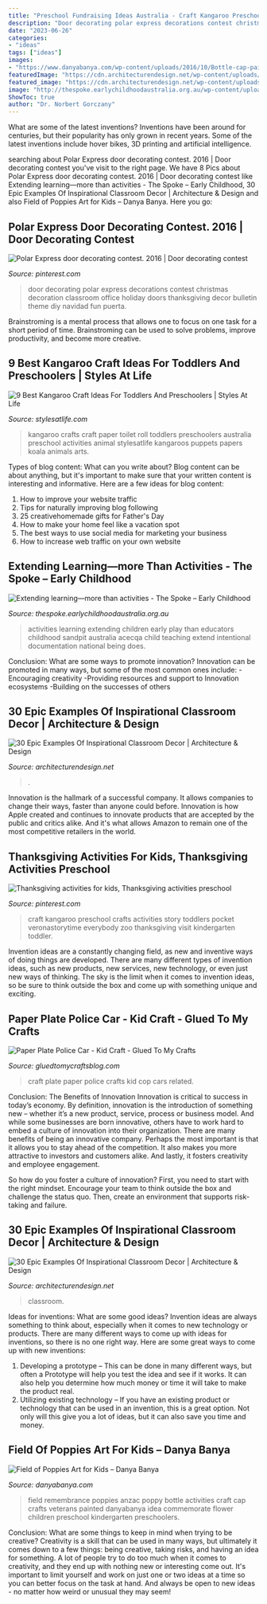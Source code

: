 ```yaml
---
title: "Preschool Fundraising Ideas Australia - Craft Kangaroo Preschool Crafts Activities Story Toddlers Pocket Veronastorytime Everybody Zoo Thanksgiving Visit Kindergarten Toddler"
description: "Door decorating polar express decorations contest christmas decoration classroom office holiday doors thanksgiving decor bulletin theme diy navidad fun puerta"
date: "2023-06-26"
categories:
- "ideas"
tags: ["ideas"]
images:
- "https://www.danyabanya.com/wp-content/uploads/2016/10/Bottle-cap-painted-field-of-poppies-art-idea-for-Anzac-Day-or-Rememberence-Day.jpg"
featuredImage: "https://cdn.architecturendesign.net/wp-content/uploads/2015/05/AD-Epic-Examples-Of-Inspirational-Classroom-Decor-22.jpg"
featured_image: "https://cdn.architecturendesign.net/wp-content/uploads/2015/05/AD-Epic-Examples-Of-Inspirational-Classroom-Decor-22.jpg"
image: "http://thespoke.earlychildhoodaustralia.org.au/wp-content/uploads/2015/02/sandpit-facebook.png"
ShowToc: true
author: "Dr. Norbert Gorczany"
---
```



What are some of the latest inventions?
Inventions have been around for centuries, but their popularity has only grown in recent years. Some of the latest inventions include hover bikes, 3D printing and artificial intelligence.

	

		
searching about Polar Express door decorating contest. 2016 | Door decorating contest you've visit to the right page. We have 8 Pics about Polar Express door decorating contest. 2016 | Door decorating contest like Extending learning—more than activities - The Spoke – Early Childhood, 30 Epic Examples Of Inspirational Classroom Decor | Architecture &amp; Design and also Field of Poppies Art for Kids – Danya Banya. Here you go:
		
    
## Polar Express Door Decorating Contest. 2016 | Door Decorating Contest

<img loading=lazy src="https://i.pinimg.com/originals/1c/95/d6/1c95d698e41a26c7ed77ffbe772dbb40.jpg" onerror="this.onerror=null;this.src='https://tse2.mm.bing.net/th?id=OIP.OSjOkmYmNRG116S0iIGlZgHaNK&amp;pid=15.1';" alt="Polar Express door decorating contest. 2016 | Door decorating contest">

_Source: pinterest.com_

>door decorating polar express decorations contest christmas decoration classroom office holiday doors thanksgiving decor bulletin theme diy navidad fun puerta. 

	

Brainstroming is a mental process that allows one to focus on one task for a short period of time. Brainstroming can be used to solve problems, improve productivity, and become more creative.

    
## 9 Best Kangaroo Craft Ideas For Toddlers And Preschoolers | Styles At Life

<img loading=lazy src="https://www.creatingreallyawesomefunthings.com/wp-content/uploads/2015/09/kangaroo.jpg" onerror="this.onerror=null;this.src='https://tse4.mm.bing.net/th?id=OIP.mX4uwV0pPIUiFlFrRFo1wgHaJ3&amp;pid=15.1';" alt="9 Best Kangaroo Craft Ideas For Toddlers And Preschoolers | Styles At Life">

_Source: stylesatlife.com_

>kangaroo crafts craft paper toilet roll toddlers preschoolers australia preschool activities animal stylesatlife kangaroos puppets papers koala animals arts. 

	

Types of blog content: What can you write about?
Blog content can be about anything, but it's important to make sure that your written content is interesting and informative. Here are a few ideas for blog content:
1. How to improve your website traffic 
2. Tips for naturally improving blog following 
3. 25 creativehomemade gifts for Father's Day 
4. How to make your home feel like a vacation spot 
5. The best ways to use social media for marketing your business 
6. How to increase web traffic on your own website 

    
## Extending Learning—more Than Activities - The Spoke – Early Childhood

<img loading=lazy src="http://thespoke.earlychildhoodaustralia.org.au/wp-content/uploads/2015/02/sandpit-facebook.png" onerror="this.onerror=null;this.src='https://tse1.mm.bing.net/th?id=OIP._DznQJtu-jAW2soUIM5pdAHaD4&amp;pid=15.1';" alt="Extending learning—more than activities - The Spoke – Early Childhood">

_Source: thespoke.earlychildhoodaustralia.org.au_

>activities learning extending children early play than educators childhood sandpit australia acecqa child teaching extend intentional documentation national being does. 

	

Conclusion: What are some ways to promote innovation?
Innovation can be promoted in many ways, but some of the most common ones include: 
-Encouraging creativity 
-Providing resources and support to Innovation ecosystems 
-Building on the successes of others

    
## 30 Epic Examples Of Inspirational Classroom Decor | Architecture &amp; Design

<img loading=lazy src="https://cdn.architecturendesign.net/wp-content/uploads/2015/05/AD-Epic-Examples-Of-Inspirational-Classroom-Decor-22.jpg" onerror="this.onerror=null;this.src='https://tse1.mm.bing.net/th?id=OIP.Yk1hdqWGCG_HsdSa4FdklAHaE8&amp;pid=15.1';" alt="30 Epic Examples Of Inspirational Classroom Decor | Architecture &amp; Design">

_Source: architecturendesign.net_

>. 

	

Innovation is the hallmark of a successful company. It allows companies to change their ways, faster than anyone could before. Innovation is how Apple created and continues to innovate products that are accepted by the public and critics alike. And it's what allows Amazon to remain one of the most competitive retailers in the world.

    
## Thanksgiving Activities For Kids, Thanksgiving Activities Preschool

<img loading=lazy src="https://i.pinimg.com/736x/08/09/a5/0809a59c6bc41f64fc54e2122514a985--kangaroo-craft-kangaroos.jpg" onerror="this.onerror=null;this.src='https://tse3.mm.bing.net/th?id=OIP.c5EMO66zBQnfYeAGACQqgAHaJ3&amp;pid=15.1';" alt="Thanksgiving activities for kids, Thanksgiving activities preschool">

_Source: pinterest.com_

>craft kangaroo preschool crafts activities story toddlers pocket veronastorytime everybody zoo thanksgiving visit kindergarten toddler. 

	

Invention ideas are a constantly changing field, as new and inventive ways of doing things are developed. There are many different types of invention ideas, such as new products, new services, new technology, or even just new ways of thinking. The sky is the limit when it comes to invention ideas, so be sure to think outside the box and come up with something unique and exciting.

    
## Paper Plate Police Car - Kid Craft - Glued To My Crafts

<img loading=lazy src="https://i0.wp.com/www.gluedtomycraftsblog.com/wp-content/uploads/2015/05/cop-car-kid-craft.jpg" onerror="this.onerror=null;this.src='https://tse1.mm.bing.net/th?id=OIP.tPd0hMj1WAv2hCG5N_0QngHaLH&amp;pid=15.1';" alt="Paper Plate Police Car - Kid Craft - Glued To My Crafts">

_Source: gluedtomycraftsblog.com_

>craft plate paper police crafts kid cop cars related. 

	

Conclusion: The Benefits of Innovation
Innovation is critical to success in today’s economy. By definition, innovation is the introduction of something new – whether it’s a new product, service, process or business model. And while some businesses are born innovative, others have to work hard to embed a culture of innovation into their organization.
There are many benefits of being an innovative company. Perhaps the most important is that it allows you to stay ahead of the competition. It also makes you more attractive to investors and customers alike. And lastly, it fosters creativity and employee engagement.

So how do you foster a culture of innovation? First, you need to start with the right mindset. Encourage your team to think outside the box and challenge the status quo. Then, create an environment that supports risk-taking and failure.

    
## 30 Epic Examples Of Inspirational Classroom Decor | Architecture &amp; Design

<img loading=lazy src="https://cdn.architecturendesign.net/wp-content/uploads/2015/05/AD-Epic-Examples-Of-Inspirational-Classroom-Decor-16.jpg" onerror="this.onerror=null;this.src='https://tse2.mm.bing.net/th?id=OIP.9fIy9doRyQVUy30AYGkitwHaFj&amp;pid=15.1';" alt="30 Epic Examples Of Inspirational Classroom Decor | Architecture &amp; Design">

_Source: architecturendesign.net_

>classroom. 

	

Ideas for inventions: What are some good ideas?
Invention ideas are always something to think about, especially when it comes to new technology or products. There are many different ways to come up with ideas for inventions, so there is no one right way. Here are some great ways to come up with new inventions: 
1. Developing a prototype – This can be done in many different ways, but often a Prototype will help you test the idea and see if it works. It can also help you determine how much money or time it will take to make the product real. 
2. Utilizing existing technology – If you have an existing product or technology that can be used in an invention, this is a great option. Not only will this give you a lot of ideas, but it can also save you time and money. 

    
## Field Of Poppies Art For Kids – Danya Banya

<img loading=lazy src="https://www.danyabanya.com/wp-content/uploads/2016/10/Bottle-cap-painted-field-of-poppies-art-idea-for-Anzac-Day-or-Rememberence-Day.jpg" onerror="this.onerror=null;this.src='https://tse4.mm.bing.net/th?id=OIP.wGvoK72ZDJ8GkDsa-ssQtQHaMg&amp;pid=15.1';" alt="Field of Poppies Art for Kids – Danya Banya">

_Source: danyabanya.com_

>field remembrance poppies anzac poppy bottle activities craft cap crafts veterans painted danyabanya idea commemorate flower children preschool kindergarten preschoolers. 

	

Conclusion: What are some things to keep in mind when trying to be creative?
Creativity is a skill that can be used in many ways, but ultimately it comes down to a few things: being creative, taking risks, and having an idea for something. A lot of people try to do too much when it comes to creativity, and they end up with nothing new or interesting come out. It's important to limit yourself and work on just one or two ideas at a time so you can better focus on the task at hand. And always be open to new ideas - no matter how weird or unusual they may seem!

